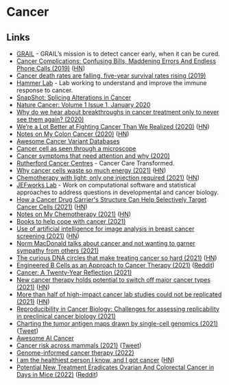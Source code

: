 # Cancer

## Links

- [GRAIL](https://grail.com/) - GRAIL’s mission is to detect cancer early, when it can be cured.
- [Cancer Complications: Confusing Bills, Maddening Errors And Endless Phone Calls (2019)](https://www.npr.org/sections/health-shots/2019/02/26/696321475/cancer-complications-confusing-bills-maddening-errors-and-endless-phone-calls) ([HN](https://news.ycombinator.com/item?id=19264243))
- [Cancer death rates are falling, five-year survival rates rising (2019)](https://news.ycombinator.com/item?id=19211361)
- [Hammer Lab](http://www.hammerlab.org/) - Lab working to understand and improve the immune response to cancer.
- [SnapShot: Splicing Alterations in Cancer](https://twitter.com/EricTopol/status/1215327396380852225)
- [Nature Cancer: Volume 1 Issue 1, January 2020](https://www.nature.com/natcancer/volumes/1/issues/1)
- [Why do we hear about breakthroughs in cancer treatment only to never see them again? (2020)](https://www.reddit.com/r/askscience/comments/gzb3gy/why_do_we_hear_about_breakthroughs_in_cancer/)
- [We’re a Lot Better at Fighting Cancer Than We Realized (2020)](http://cshl.nautil.us/article/593/why-were-a-lot-better-at-fighting-cancer-than-we-realized) ([HN](https://news.ycombinator.com/item?id=24021408))
- [Notes on My Colon Cancer (2020)](https://www.charlieharrington.com/colon-cancer) ([HN](https://news.ycombinator.com/item?id=24853503))
- [Awesome Cancer Variant Databases](https://github.com/seandavi/awesome-cancer-variant-databases)
- [Cancer cell as seen through a microscope](https://twitter.com/MAG2ART/status/1330335330201956355)
- [Cancer symptoms that need attention and why (2020)](https://twitter.com/ProfKarolSikora/status/1321449802614407168)
- [Rutherford Cancer Centres](https://www.therutherford.com/) - Cancer Care Transformed.
- [Why cancer cells waste so much energy (2021)](https://news.mit.edu/2021/cancer-cells-waste-energy-0115) ([HN](https://news.ycombinator.com/item?id=25790530))
- [Chemotherapy with light; only one injection required (2021)](https://www.eurekalert.org/pub_releases/2021-01/nrco-cwl011121.php) ([HN](https://news.ycombinator.com/item?id=25881602))
- [JEFworks Lab](https://jef.works/) - Work on computational software and statistical approaches to address questions in developmental and cancer biology.
- [How a Cancer Drug Carrier's Structure Can Help Selectively Target Cancer Cells (2021)](https://www.tus.ac.jp/en/mediarelations/archive/20210126_1212.html) ([HN](https://news.ycombinator.com/item?id=25966275))
- [Notes on My Chemotherapy (2021)](https://www.charlieharrington.com/chemotherapy) ([HN](https://news.ycombinator.com/item?id=26041001))
- [Books to help cope with cancer (2021)](https://www.reddit.com/r/suggestmeabook/comments/oz4pbl/im_25_years_old_and_my_mother_is_quickly_and/)
- [Use of artificial intelligence for image analysis in breast cancer screening (2021)](https://www.bmj.com/content/374/bmj.n1872) ([HN](https://news.ycombinator.com/item?id=28394834))
- [Norm MacDonald talks about cancer and not wanting to garner sympathy from others (2021)](https://www.youtube.com/watch?v=vAp-igcRhMQ)
- [The curious DNA circles that make treating cancer so hard (2021)](https://cen.acs.org/pharmaceuticals/oncology/curious-DNA-circles-make-treating/98/i40) ([HN](https://news.ycombinator.com/item?id=28731260))
- [Engineered B Cells as an Approach to Cancer Therapy (2021)](https://www.fightaging.org/archives/2021/10/engineered-b-cells-as-an-approach-to-cancer-therapy/) ([Reddit](https://www.reddit.com/r/longevity/comments/q80fxh/engineered_b_cells_as_an_approach_to_cancer/))
- [Cancer: A Twenty-Year Reflection (2021)](https://blog.colinbreck.com/cancer-a-twenty-year-reflection/)
- [New cancer therapy holds potential to switch off major cancer types (2021)](https://www.princeton.edu/news/2021/11/29/new-cancer-therapy-yibin-kangs-lab-holds-potential-switch-major-cancer-types) ([HN](https://news.ycombinator.com/item?id=29398187))
- [More than half of high-impact cancer lab studies could not be replicated (2021)](https://www.science.org/content/article/more-half-high-impact-cancer-lab-studies-could-not-be-replicated-controversial-analysis) ([HN](https://news.ycombinator.com/item?id=29506211))
- [Reproducibility in Cancer Biology: Challenges for assessing replicability in preclinical cancer biology (2021)](https://elifesciences.org/articles/67995)
- [Charting the tumor antigen maps drawn by single-cell genomics (2021)](<https://www.cell.com/cancer-cell/fulltext/S1535-6108(21)00605-X>) ([Tweet](https://twitter.com/CalebLareau/status/1470530211737341959))
- [Awesome AI Cancer](https://github.com/cbailes/awesome-ai-cancer)
- [Cancer risk across mammals (2021)](https://www.nature.com/articles/s41586-021-04224-5) ([Tweet](https://twitter.com/BeckiLee/status/1473913388753371139))
- [Genome-informed cancer therapy (2022)](https://centuryofbio.substack.com/p/genome-informed-cancer-therapy)
- [I am the healthiest person I know, and I got cancer](https://seema.page/) ([HN](https://news.ycombinator.com/item?id=30597187))
- [Potential New Treatment Eradicates Ovarian And Colorectal Cancer in Days in Mice (2022)](https://www.sciencealert.com/new-drug-factory-beads-can-wipe-out-some-cancers-in-mice) ([Reddit](https://www.reddit.com/r/Futurology/comments/t9pbyr/potential_new_treatment_eradicates_ovarian_and/))